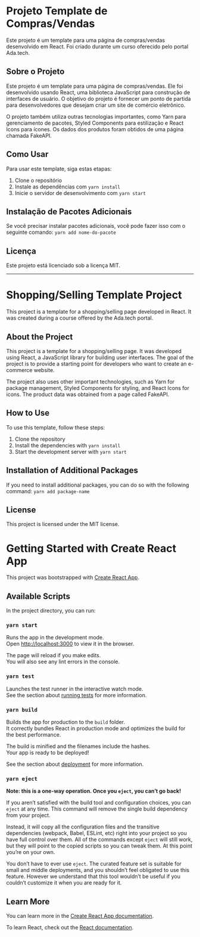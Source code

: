 # Projeto Template de Compras/Vendas

Este projeto é um template para uma página de compras/vendas desenvolvido em React. Foi criado durante um curso oferecido pelo portal Ada.tech.

## Sobre o Projeto

Este projeto é um template para uma página de compras/vendas. Ele foi desenvolvido usando React, uma biblioteca JavaScript para construção de interfaces de usuário. O objetivo do projeto é fornecer um ponto de partida para desenvolvedores que desejam criar um site de comércio eletrônico.

O projeto também utiliza outras tecnologias importantes, como Yarn para gerenciamento de pacotes, Styled Components para estilização e React Icons para ícones. Os dados dos produtos foram obtidos de uma página chamada FakeAPI.

## Como Usar

Para usar este template, siga estas etapas:

1. Clone o repositório
2. Instale as dependências com `yarn install`
3. Inicie o servidor de desenvolvimento com `yarn start`

## Instalação de Pacotes Adicionais

Se você precisar instalar pacotes adicionais, você pode fazer isso com o seguinte comando: `yarn add nome-do-pacote`

## Licença

Este projeto está licenciado sob a licença MIT.

---

# Shopping/Selling Template Project

This project is a template for a shopping/selling page developed in React. It was created during a course offered by the Ada.tech portal.

## About the Project

This project is a template for a shopping/selling page. It was developed using React, a JavaScript library for building user interfaces. The goal of the project is to provide a starting point for developers who want to create an e-commerce website.

The project also uses other important technologies, such as Yarn for package management, Styled Components for styling, and React Icons for icons. The product data was obtained from a page called FakeAPI.

## How to Use

To use this template, follow these steps:

1. Clone the repository
2. Install the dependencies with `yarn install`
3. Start the development server with `yarn start`

## Installation of Additional Packages

If you need to install additional packages, you can do so with the following command: `yarn add package-name`

## License

This project is licensed under the MIT license.

# Getting Started with Create React App

This project was bootstrapped with [Create React App](https://github.com/facebook/create-react-app).

## Available Scripts

In the project directory, you can run:

### `yarn start`

Runs the app in the development mode.\
Open [http://localhost:3000](http://localhost:3000) to view it in the browser.

The page will reload if you make edits.\
You will also see any lint errors in the console.

### `yarn test`

Launches the test runner in the interactive watch mode.\
See the section about [running tests](https://facebook.github.io/create-react-app/docs/running-tests) for more information.

### `yarn build`

Builds the app for production to the `build` folder.\
It correctly bundles React in production mode and optimizes the build for the best performance.

The build is minified and the filenames include the hashes.\
Your app is ready to be deployed!

See the section about [deployment](https://facebook.github.io/create-react-app/docs/deployment) for more information.

### `yarn eject`

**Note: this is a one-way operation. Once you `eject`, you can’t go back!**

If you aren’t satisfied with the build tool and configuration choices, you can `eject` at any time. This command will remove the single build dependency from your project.

Instead, it will copy all the configuration files and the transitive dependencies (webpack, Babel, ESLint, etc) right into your project so you have full control over them. All of the commands except `eject` will still work, but they will point to the copied scripts so you can tweak them. At this point you’re on your own.

You don’t have to ever use `eject`. The curated feature set is suitable for small and middle deployments, and you shouldn’t feel obligated to use this feature. However we understand that this tool wouldn’t be useful if you couldn’t customize it when you are ready for it.

## Learn More

You can learn more in the [Create React App documentation](https://facebook.github.io/create-react-app/docs/getting-started).

To learn React, check out the [React documentation](https://reactjs.org/).
